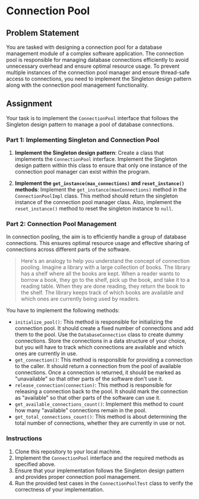 # Connection Pool

## Problem Statement

You are tasked with designing a connection pool for a database management module of a complex software application. The connection pool is responsible for managing database connections efficiently to avoid unnecessary overhead and ensure optimal resource usage. To prevent multiple instances of the connection pool manager and ensure thread-safe access to connections, you need to implement the Singleton design pattern along with the connection pool management functionality.

## Assignment

Your task is to implement the `ConnectionPool` interface that follows the Singleton design pattern to manage a pool of database connections.

### Part 1: Implementing Singleton and Connection Pool

1. **Implement the Singleton design pattern**: Create a class that implements the `ConnectionPool` interface. Implement the Singleton design pattern within this class to ensure that only one instance of the connection pool manager can exist within the program.

2. **Implement the `get_instance(max_connections)` and `reset_instance()` methods**: Implement the `get_instance(maxConnections)` method in the `ConnectionPoolImpl` class. This method should return the singleton instance of the connection pool manager class. Also, implement the `reset_instance()` method to reset the singleton instance to `null`.

### Part 2: Connection Pool Management

In connection pooling, the aim is to efficiently handle a group of database connections. This ensures optimal resource usage and effective sharing of connections across different parts of the software.

> Here's an analogy to help you understand the concept of connection pooling. Imagine a library with a large collection of books. The library has a shelf where all the books are kept. When a reader wants to borrow a book, they go to the shelf, pick up the book, and take it to a reading table. When they are done reading, they return the book to the shelf. The library keeps track of which books are available and which ones are currently being used by readers.

You have to implement the following methods:

- `initialize_pool()`: This method is responsible for initializing the connection pool. It should create a fixed number of connections and add them to the pool. Use the `DatabaseConnection` class to create dummy connections. Store the connections in a data structure of your choice, but you will have to track which connections are available and which ones are currently in use.
- `get_connection()`: This method is responsible for providing a connection to the caller. It should return a connection from the pool of available connections. Once a connection is returned, it should be marked as "unavailable" so that other parts of the software don't use it.
- `release_connection(connection)`: This method is responsible for releasing a connection back to the pool. It should mark the connection as "available" so that other parts of the software can use it.
- `get_available_connections_count()`: Implement this method to count how many "available" connections remain in the pool.
- `get_total_connections_count()`: This method is about determining the total number of connections, whether they are currently in use or not.

### Instructions

1. Clone this repository to your local machine.
2. Implement the `ConnectionPool` interface and the required methods as specified above.
3. Ensure that your implementation follows the Singleton design pattern and provides proper connection pool management.
4. Run the provided test cases in the `ConnectionPoolTest` class to verify the correctness of your implementation.